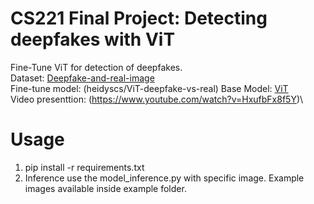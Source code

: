 # CS221 Final Project: Detecting deepfakes with ViT

Fine-Tune ViT for detection of deepfakes. \
Dataset: [Deepfake-and-real-image](https://huggingface.co/datasets/JamieWithofs/Deepfake-and-real-image)\
Fine-tune model: (heidyscs/ViT-deepfake-vs-real)
Base Model: [ViT](google/vit-base-patch16-224-in21)\
Video presenttion: (https://www.youtube.com/watch?v=HxufbFx8f5Y)\

# Usage 
1. pip install -r requirements.txt
2. Inference use the model_inference.py with specific image. Example images available inside example folder. 
   
